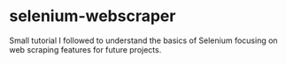 # selenium-webscraper
Small tutorial I followed to understand the basics of Selenium focusing on web scraping features for future projects.
